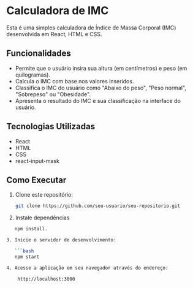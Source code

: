 # Calculadora de IMC

Esta é uma simples calculadora de Índice de Massa Corporal (IMC) desenvolvida em React, HTML e CSS.

## Funcionalidades

- Permite que o usuário insira sua altura (em centímetros) e peso (em quilogramas).
- Calcula o IMC com base nos valores inseridos.
- Classifica o IMC do usuário como "Abaixo do peso", "Peso normal", "Sobrepeso" ou "Obesidade".
- Apresenta o resultado do IMC e sua classificação na interface do usuário.

## Tecnologias Utilizadas

- React
- HTML
- CSS
- react-input-mask

## Como Executar

1. Clone este repositório:

   ```bash
   git clone https://github.com/seu-usuario/seu-repositorio.git

2. Instale dependências
```bash
   npm install.

3. Inicie o servidor de desenvolvimento:

   ```bash
   npm start

4. Acesse a aplicação em seu navegador através do endereço:

    http://localhost:3000
